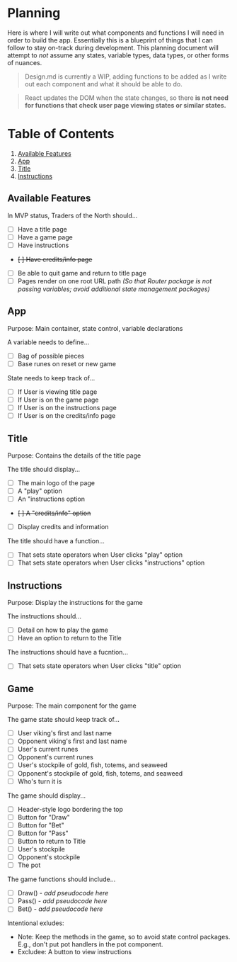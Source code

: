 # Planning
Here is where I will write out what components and functions I will need in order to build the app. Essentially this is a blueprint of things that I can follow to stay on-track during development.
This planning document will attempt to _not_ assume any states, variable types, data types, or other forms of nuances.

>Design.md is currently a WIP, adding functions to be added as I write out each component and what it should be able to do.

>React updates the DOM when the state changes, so there **is not need for functions that check user page viewing states or similar states.**

# Table of Contents
1. [Available Features](#available-features)
1. [App](#app)
1. [Title](#title)
1. [Instructions](#instructions)

## Available Features
In MVP status, Traders of the North should...
- [ ] Have a title page 
- [ ] Have a game page
- [ ] Have instructions
- ~~[ ] Have credits/info page~~
- [ ] Be able to quit game and return to title page
- [ ] Pages render on one root URL path _(So that Router package is not passing variables; avoid additional state management packages)_

## App
Purpose: Main container, state control, variable declarations

A variable needs to define...
- [ ] Bag of possible pieces
- [ ] Base runes on reset or new game

State needs to keep track of...
- [ ] If User is viewing title page
- [ ] If User is on the game page
- [ ] If User is on the instructions page
- [ ] If User is on the credits/info page

## Title
Purpose: Contains the details of the title page

The title should display...
- [ ] The main logo of the page
- [ ] A "play" option
- [ ] An "instructions option
- ~~[ ] A "credits/info" option~~
- [ ] Display credits and information

The title should have a function...
- [ ] That sets state operators when User clicks "play" option
- [ ] That sets state operators when User clicks "instructions" option

## Instructions
Purpose: Display the instructions for the game

The instructions should...
- [ ] Detail on how to play the game
- [ ] Have an option to return to the Title

The instructions should have a fucntion...
- [ ] That sets state operators when User clicks "title" option

## Game
Purpose: The main component for the game

The game state should keep track of...
- [ ] User viking's first and last name
- [ ] Opponent viking's first and last name
- [ ] User's current runes
- [ ] Opponent's current runes
- [ ] User's stockpile of gold, fish, totems, and seaweed
- [ ] Opponent's stockpile of gold, fish, totems, and seaweed
- [ ] Who's turn it is

The game should display...
- [ ] Header-style logo bordering the top
- [ ] Button for "Draw"
- [ ] Button for "Bet"
- [ ] Button for "Pass"
- [ ] Button to return to Title
- [ ] User's stockpile
- [ ] Opponent's stockpile
- [ ] The pot

The game functions should include...
- [ ] Draw() - _add pseudocode here_
- [ ] Pass() - _add pseudocode here_
- [ ] Bet() - _add pseudocode here_

Intentional exludes:
- Note: Keep the methods in the game, so to avoid state control packages. E.g., don't put pot handlers in the pot component.
- Excludee: A button to view instructions